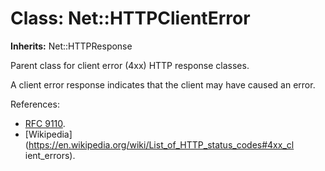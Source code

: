 # Class: Net::HTTPClientError
**Inherits:** Net::HTTPResponse
    

Parent class for client error (4xx) HTTP response classes.

A client error response indicates that the client may have caused an error.

References:

*   [RFC 9110](https://www.rfc-editor.org/rfc/rfc9110.html#status.4xx).
*   [Wikipedia](https://en.wikipedia.org/wiki/List_of_HTTP_status_codes#4xx_cl
    ient_errors).



